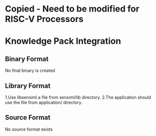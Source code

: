 # Copied - Need to be modified for RISC-V Processors

# Knowledge Pack Integration

## Binary Format
No final binary is created

## Library Format
1.Use libsensiml.a file from sensiml/lib directory.
2.The application should use the file from application/ directory.

## Source Format
No source format exists
